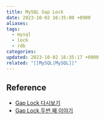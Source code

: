 ```yaml
---
title: MySQL Gap Lock
date: 2023-10-02 16:35:00 +0900
aliases: 
tags:
  - mysql
  - lock
  - rdb
categories: 
updated: 2023-10-02 16:35:17 +0900
related: "[[MySQL|MySQL]]"
---
```


## Reference

- [Gap Lock 다시보기](https://medium.com/daangn/mysql-gap-lock-%EB%8B%A4%EC%8B%9C%EB%B3%B4%EA%B8%B0-7f47ea3f68bc)
- [Gap Lock 두번 째 이야기](https://medium.com/daangn/mysql-gap-lock-%EB%91%90%EB%B2%88%EC%A7%B8-%EC%9D%B4%EC%95%BC%EA%B8%B0-49727c005084)

